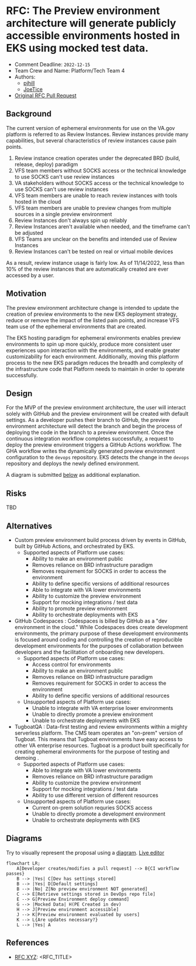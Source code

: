 # RFC: The Preview environment architecture will generate publicly accessible environments hosted in EKS using mocked test data.

* Comment Deadline: `2022-12-15`
* Team Crew and Name: Platform/Tech Team 4
* Authors:
  * [pjhill](https://github.com/pjhill)
  * [JoeTice](https://github.com/JoeTice)
* [Original RFC Pull Request](https://github.com/department-of-veterans-affairs/va.gov-platform-arch/pull/-1)

## Background
The current version of ephemeral environments for use on the VA.gov platform is referred to as Review Instances. Review instances provide many capabilities, but several characteristics of review instances cause pain points.
1. Review instance creation operates under the deprecated BRD (build, release, deploy) paradigm
2. VFS team members without SOCKS access or the technical knowledge to use SOCKS can't use review instances
3. VA stakeholders without SOCKS access or the technical knowledge to use SOCKS can't use review instances
4. VFS team members are unable to reach review instances with tools hosted in the cloud
5. VFS team members are unable to preview changes from multiple sources in a single preview environment
6. Review Instances don't always spin up reliably
7. Review Instances aren't available when needed, and the timeframe can't be adjusted
8. VFS Teams are unclear on the benefits and intended use of Review Instances
9. Review Instances can't be tested on real or virtual mobile devices

As a result, review instance usage is fairly low. As of 11/14/2022, less than 10% of the review instances that are automatically created are ever accessed by a user.

## Motivation

The preview environment architecture change is intended to update the creation of preview environments to the new EKS deployment strategy, reduce or remove the impact of the listed pain points, and increase VFS team use of the ephemeral environments that are created.

The EKS hosting paradigm for ephemeral environments enables preview environments to spin up more quickly, produce more consistent user experiences upon interaction with the environments, and enable greater customizability for each environment. Additionally, moving this platform process to the new EKS paradigm reduces the breadth and complexity of the infrastructure code that Platform needs to maintain in order to operate successfully.

## Design
For the MVP of the preview environment architecture, the user will interact solely with GitHub and the preview environment will be created with default settings. As a developer pushes their branch to GitHub, the preview environment architecture will detect the branch and begin the process of deploying the code in the branch to a preview environment. Once the continuous integration workflow completes successfully, a request to deploy the preview environment triggers a GitHub Actions workflow. The GHA workflow writes the dynamically generated preview environment configuration to the `devops` repository. EKS detects the change in the `devops` repository and deploys the newly defined environment.

A diagram is submitted [below](#Diagrams) as additional explanation.

## Risks
TBD

<!--
List the risks of this approach

* There are always risks. What are the risks of this solution?
* These are the things people will bring up in opposition to your idea or plans. Acknowledge them.
-->
## Alternatives
* Custom preview environment build process driven by events in GitHub, built by GitHub Actions, and orchestrated by EKS.
  * Supported aspects of Platform use cases: 
    * Ability to make an environment public
    * Removes reliance on BRD infrastructure paradigm
    * Removes requirement for SOCKS in order to access the environment
    * Ability to define specific versions of additional resources
    * Able to integrate with VA lower environments
    * Ability to customize the preview environment
    * Support for mocking integrations / test data
    * Ability to promote preview environment
    * Ability to orchestrate deployments with EKS
* GitHub Codespaces : Codespaces is billed by GitHub as a "dev environment in the cloud." While Codespaces does create development environments, the primary purpose of these development environments is focused around coding and controlling the creation of reproducible development environments for the purposes of collaboration between developers and the facilitation of onboarding new developers.
  * Supported aspects of Platform use cases:
    * Access control for environments
    * Ability to make an environment public
    * Removes reliance on BRD infrastructure paradigm
    * Removes requirement for SOCKS in order to access the environment
    * Ability to define specific versions of additional resources
  * Unsupported aspects of Platform use cases:
    * Unable to integrate with VA enterprise lower environments
    * Unable to directly promote a preview environment
    * Unable to orchestrate deployments with EKS
* TugboatQA : Data-first testing and review environments within a mighty serverless platform. The CMS team operates an "on-prem" version of Tugboat. This means that Tugboat environments have easy access to other VA enterprise resources. Tugboat is a product built specifically for creating ephemeral environments for the purpose of testing and demoing .
  * Supported aspects of Platform use cases:
    * Able to integrate with VA lower environments
    * Removes reliance on BRD infrastructure paradigm
    * Ability to customize the preview environment
    * Support for mocking integrations / test data
    * Ability to use different version of different resources
  * Unsupported aspects of Platform use cases:
    * Current on-prem solution requries SOCKS access
    * Unable to directly promote a development environment
    * Unable to orchestrate deployments with EKS

## Diagrams

Try to visually represent the proposal using a [diagram](https://docs.github.com/en/get-started/writing-on-github/working-with-advanced-formatting/creating-diagrams). [Live editor](https://mermaid.live/)
```mermaid
flowchart LR;
    A[Developer creates/modifies a pull request] --> B{CI workflow passes}
    B --> |Yes| C[Dev has settings stored]
    B --> |Yes| D[Default settings]
    B --> |No| Z[No preview environment NOT generated]
    C --> E[Retrieve settings stored in DevOps repo file]
    E --> G[Preview Environment deploy command]
    G --> |Mocked Data| H(PE Created in dev)
    H --> J[Preview environment accessible]
    J --> K[Preview environment evaluated by users]
    K --> L{Are updates necessary?}
    L --> |Yes| A
```

## References

<!--
This section /may/ be eliminated if it is not applicable.
When linking to other documents in this repository, ensure to link to their state at a particular commit (hence the usage of .../blob/<FULL_COMMIT_HASH>/...) as opposed to their current state (i.e. 'currently in main').
-->

* [RFC XYZ](https://github.com/department-of-veterans-affairs/va.gov-platform-arch/blob/<FULL_COMMIT_HASH>/rfc/<FILENAME>.md): <RFC_TITLE>


